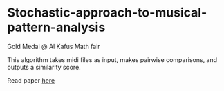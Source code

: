 # Stochastic-approach-to-musical-pattern-analysis

Gold Medal @ Al Kafus Math fair

This algorithm takes midi files as input, makes pairwise comparisons, and outputs a similarity score.

Read paper [here](https://drive.google.com/file/d/1dUNiMb8Q6fkwsiJcGSYwjp7dXJkD7Lf4/view?usp=sharing)

